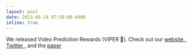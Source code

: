 ```yaml
---
layout: post
date: 2023-05-24 07:59:00-0400
inline: true
---
```


We released Video Prediction Rewards (VIPER 🐍). Check out our <a href="/viper">website <i class="fas fa-globe"></i></a>, <a href="https://twitter.com/AleEscontrela/status/1661363555495710721?s=20" title="Twitter">Twitter <i class="fab fa-twitter"></i></a>, and the <a href="https://arxiv.org/pdf/2305.14343.pdf">paper <i class="fas fa-file-pdf"></i></a>